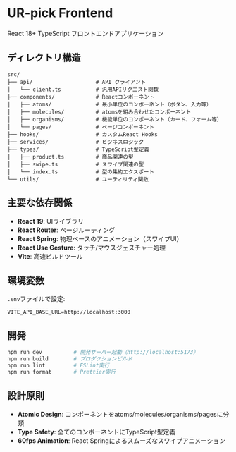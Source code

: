 # UR-pick Frontend

React 18+ TypeScript フロントエンドアプリケーション

## ディレクトリ構造

```
src/
├── api/                    # API クライアント
│   └── client.ts           # 汎用APIリクエスト関数
├── components/             # Reactコンポーネント
│   ├── atoms/              # 最小単位のコンポーネント（ボタン、入力等）
│   ├── molecules/          # atomsを組み合わせたコンポーネント
│   ├── organisms/          # 機能単位のコンポーネント（カード、フォーム等）
│   └── pages/              # ページコンポーネント
├── hooks/                  # カスタムReact Hooks
├── services/               # ビジネスロジック
├── types/                  # TypeScript型定義
│   ├── product.ts          # 商品関連の型
│   ├── swipe.ts            # スワイプ関連の型
│   └── index.ts            # 型の集約エクスポート
└── utils/                  # ユーティリティ関数
```

## 主要な依存関係

- **React 19**: UIライブラリ
- **React Router**: ページルーティング
- **React Spring**: 物理ベースのアニメーション（スワイプUI）
- **React Use Gesture**: タッチ/マウスジェスチャー処理
- **Vite**: 高速ビルドツール

## 環境変数

`.env`ファイルで設定:

```
VITE_API_BASE_URL=http://localhost:3000
```

## 開発

```bash
npm run dev          # 開発サーバー起動（http://localhost:5173）
npm run build        # プロダクションビルド
npm run lint         # ESLint実行
npm run format       # Prettier実行
```

## 設計原則

- **Atomic Design**: コンポーネントをatoms/molecules/organisms/pagesに分類
- **Type Safety**: 全てのコンポーネントにTypeScript型定義
- **60fps Animation**: React Springによるスムーズなスワイプアニメーション
